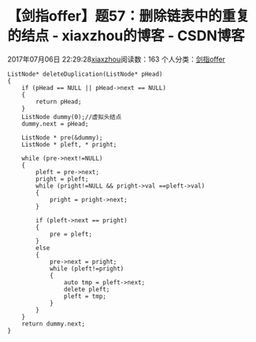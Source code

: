 # 【剑指offer】题57：删除链表中的重复的结点 - xiaxzhou的博客 - CSDN博客





2017年07月06日 22:29:28[xiaxzhou](https://me.csdn.net/xiaxzhou)阅读数：163
个人分类：[剑指offer](https://blog.csdn.net/xiaxzhou/article/category/6949916)









```
ListNode* deleteDuplication(ListNode* pHead)
{
    if (pHead == NULL || pHead->next == NULL)
    {
        return pHead;
    }
    ListNode dummy(0);//虚拟头结点
    dummy.next = pHead;

    ListNode * pre(&dummy);
    ListNode * pleft, * pright;

    while (pre->next!=NULL)
    {
        pleft = pre->next;
        pright = pleft;
        while (pright!=NULL && pright->val ==pleft->val)
        {
            pright = pright->next;
        }

        if (pleft->next == pright)
        {
            pre = pleft;
        }
        else
        {
            pre->next = pright;
            while (pleft!=pright)
            {
                auto tmp = pleft->next;
                delete pleft;
                pleft = tmp;
            }
        }
    }
    return dummy.next;
}
```



